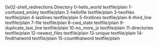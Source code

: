 0x02-shell_redirections				Directory
0-hello_world					textfile/plain
1-confused_smiley				textfile/plain
2-hellofile					textfile/plain
3-twofiles					textfile/plain
4-lastlines					textfile/plain
5-firstlines					textfile/plain
6-third_line					textfile/plain
7-file						textfile/plan
8-cwd_state					textfile/plain
9-duplicate_last_line				textfile/plain
10-no_more_js					textfile/plain
11-directories					textfile/plain
12-newest_files					textfile/plain
13-unique					textfile/plain
14-findthatword					textfile/plain
15-countthatword				textfile/plain

